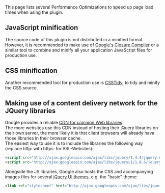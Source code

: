This page lists several Performance Optimizations to speed up page load times when using the plugin.

## JavaScript minification
The source code of this plugin is not distributed in a minified format.  
However, it is recommended to make use of [Google's Closure Compiler](http://code.google.com/closure/compiler/) or a similar tool to combine and minify all your application JavaScript files for production use.

## CSS minification
Another recommended tool for production use is [CSSTidy](http://csstidy.sourceforge.net/), to tidy and minify the CSS source.

## Making use of a content delivery network for the JQuery libraries
Google provides a reliable [CDN for common Web libraries](http://code.google.com/apis/libraries/devguide.html).  
The more websites use this CDN instead of hosting their jQuery libraries on their own server, the more likely it is that client browsers will already have those libraries in their browser cache.  
The easiest way to use it is to include the libraries the following way (replace http: with https: for SSL-Websites):
```html
<script src="http://ajax.googleapis.com/ajax/libs/jquery/1.4.4/jquery.min.js"></script>
<script src="http://ajax.googleapis.com/ajax/libs/jqueryui/1.8.6/jquery-ui.min.js"></script>
```

Alongside the JS libraries, Google also hosts the CSS and accompanying images files for several [jQuery UI themes](http://jqueryui.com/themeroller/), e.g. the "basic" theme:
```html
<link rel="stylesheet" href="http://ajax.googleapis.com/ajax/libs/jqueryui/1.8.6/themes/base/jquery-ui.css">
```